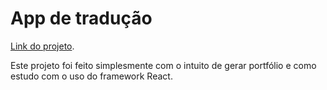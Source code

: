 # App de tradução

[Link do projeto](https://github.com/facebook/create-react-app).

Este projeto foi feito simplesmente com o intuito de gerar portfólio e como estudo com o uso do framework React.